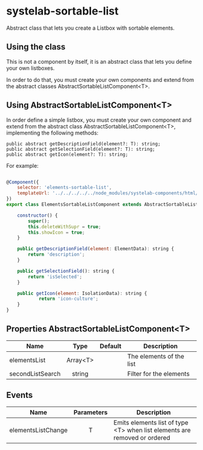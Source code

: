 # systelab-sortable-list

Abstract class that lets you create a Listbox with sortable elements.

## Using the class

This is not a component by itself, it is an abstract class that lets you define your own listboxes.

In order to do that, you must create your own components and extend from the abstract classes AbstractSortableListComponent&lt;T&gt;.

## Using AbstractSortableListComponent&lt;T&gt;

In order define a simple listbox, you must create your own component and extend from the abstract class AbstractSortableListComponent&lt;T&gt;, implementing the following methods:

```
public abstract getDescriptionField(element?: T): string;
public abstract getSelectionField(element?: T): string;
public abstract getIcon(element?: T): string;
```

For example:

```javascript

@Component({
	selector: 'elements-sortable-list',
	templateUrl: '../../../../../node_modules/systelab-components/html/abstract-sortable-list.component.html'
})
export class ElementsSortableListComponent extends AbstractSortableListComponent<ElementData> {

	constructor() {
		super();
		this.deleteWithSupr = true;
		this.showIcon = true;
	}

	public getDescriptionField(element: ElementData): string {
		return 'description';
	}

	public getSelectionField(): string {
		return 'isSelected';
	}

	public getIcon(element: IsolationData): string {
    		return 'icon-culture';
	}
}

```

## Properties AbstractSortableListComponent&lt;T&gt;
| Name             |      Type      | Default | Description              |
|------------------|:--------------:|:-------:|--------------------------|
| elementsList     | Array&lt;T&gt; |         | The elements of the list |
| secondListSearch |     string     |         | Filter for the elements  |
## Events
| Name               | Parameters | Description                                                                     |
|--------------------|:----------:|---------------------------------------------------------------------------------|
| elementsListChange |     T      | Emits elements list of type &lt;T&gt; when list elements are removed or ordered |
